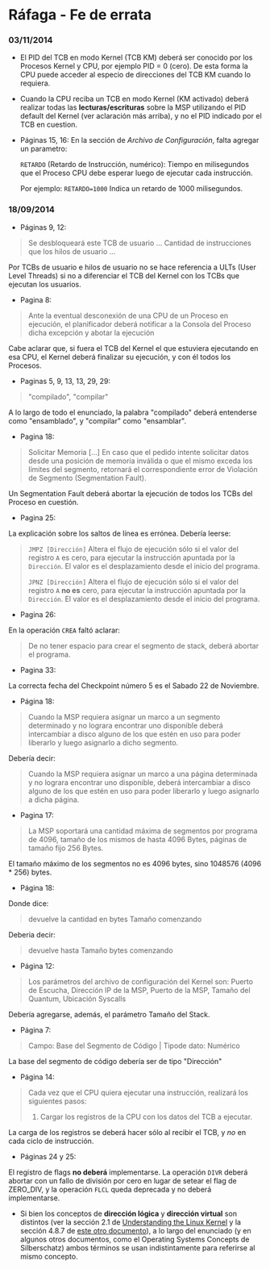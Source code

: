 Ráfaga - Fe de errata
=====================

### 03/11/2014

* El PID del TCB en modo Kernel (TCB KM) deberá ser conocido por los Procesos Kernel y CPU, por ejemplo PID = 0 (cero). De esta forma la CPU puede acceder al especio de direcciones del TCB KM cuando lo requiera.

* Cuando la CPU reciba un TCB en modo Kernel (KM activado) deberá realizar todas las **lecturas/escrituras** sobre la MSP utilizando el PID default del Kernel (ver aclaración más arriba), y no el PID indicado por el TCB en cuestion.

* Páginas 15, 16: En la sección de *Archivo de Configuración*, falta agregar un parametro:

  `RETARDO` (Retardo de Instrucción, numérico): Tiempo en milisegundos que el Proceso CPU debe esperar luego de ejecutar cada instrucción.
  
  Por ejemplo: `RETARDO=1000` Indica un retardo de 1000 milisegundos.


### 18/09/2014

* Páginas 9, 12: 

> Se desbloqueará este TCB de usuario ...
> Cantidad de instrucciones que los hilos de usuario ...

Por TCBs de usuario e hilos de usuario no se hace referencia a ULTs (User Level Threads) si no a diferenciar el TCB del Kernel con los TCBs que ejecutan los usuarios.

* Pagina 8:

> Ante la eventual desconexión de una CPU de un Proceso en ejecución, el planificador deberá notificar a la Consola del Proceso dicha excepción y abotar la ejecución

Cabe aclarar que, si fuera el TCB del Kernel el que estuviera ejecutando en esa CPU, el Kernel deberá finalizar su ejecución, y con él todos los Procesos.

* Paginas 5, 9, 13, 13, 29, 29:

> "compilado", "compilar"

A lo largo de todo el enunciado, la palabra "compilado" deberá entenderse como "ensamblado", y "compilar" como "ensamblar".

* Pagina 18:

> Solicitar Memoria
> [...]
> En caso que el pedido intente solicitar datos desde una posición de memoria inválida o que el mismo exceda los límites del segmento, retornará el correspondiente error de Violación de Segmento (Segmentation Fault).

Un Segmentation Fault deberá abortar la ejecución de todos los TCBs del Proceso en cuestión.

* Pagina 25:

La explicación sobre los saltos de línea es errónea. Debería leerse:
> `JMPZ [Dirección]`
> Altera el flujo de ejecución sólo si el valor del registro `A` es cero, para ejecutar la instrucción apuntada por la `Dirección`. El valor es el desplazamiento desde el inicio del programa.
>
> `JPNZ [Dirección]`
> Altera el flujo de ejecución sólo si el valor del registro `A` **no es** cero, para ejecutar la instrucción apuntada por la `Dirección`. El valor es el desplazamiento desde el inicio del programa.

* Pagina 26:

En la operación `CREA` faltó aclarar:
> De no tener espacio para crear el segmento de stack, deberá abortar el programa.

* Pagina 33:

La correcta fecha del Checkpoint número 5 es el Sabado 22 de Noviembre.

* Página 18:

> Cuando la MSP requiera asignar un marco a un segmento determinado y no lograra encontrar uno disponible deberá intercambiar a disco alguno de los que estén en uso para poder liberarlo y luego asignarlo a dicho segmento.

Debería decir:
> Cuando la MSP requiera asignar un marco a una página determinada y no lograra encontrar uno disponible, deberá intercambiar a disco alguno de los que estén en uso para poder liberarlo y luego asignarlo a dicha página.

* Pagina 17:

> La MSP soportará una cantidad máxima de segmentos por programa de 4096, tamaño de los mismos de hasta 4096 Bytes, páginas de tamaño fijo 256 Bytes.

El tamaño máximo de los segmentos no es 4096 bytes, sino 1048576 (4096 * 256) bytes.

* Página 18:

Donde dice:
> devuelve la cantidad en bytes Tamaño comenzando

Deberia decir:
> devuelve hasta Tamaño bytes comenzando

* Página 12:

> Los parámetros del archivo de configuración del Kernel son: Puerto de Escucha, Dirección IP de la MSP, Puerto de la MSP, Tamaño del Quantum, Ubicación Syscalls 

Debería agregarse, además, el parámetro Tamaño del Stack.

* Página 7:

> Campo: Base del Segmento de Código | Tipode dato: Numérico

La base del segmento de código debería ser de tipo "Dirección"

* Página 14:

> Cada vez que el CPU quiera ejecutar una instrucción, realizará los siguientes pasos:
>
> 1. Cargar los registros de la CPU con los datos del TCB a ejecutar.

La carga de los registros se deberá hacer sólo al recibir el TCB, y *no* en cada ciclo de instrucción.

* Páginas 24 y 25:

El registro de flags **no deberá** implementarse. La operación `DIVR` deberá abortar con un fallo de división por cero en lugar de setear el flag de ZERO_DIV, y la operación `FLCL` queda deprecada y no deberá implementarse.

* Si bien los conceptos de **dirección lógica** y **dirección virtual** son distintos (ver la sección 2.1 de [Understanding the Linux Kernel](http://www.kerneltravel.net/downloads/UnderstandLinuxKernel2nd.pdf) y la sección 4.8.7 de [este otro documento](http://users.utcluj.ro/~baruch/book_ssce/SSCE-Intel-Memory.pdf)), a lo largo del enunciado (y en algunos otros documentos, como el Operating Systems Concepts de Silberschatz) ambos términos se usan indistintamente para referirse al mismo concepto.
